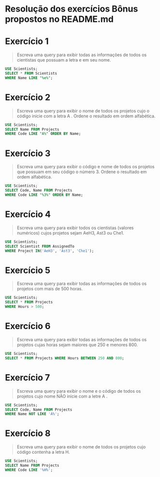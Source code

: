 # Resolução dos exercícios Bônus propostos no README.md

# Exercício 1
> Escreva uma query para exibir todas as informações de todos os cientistas que possuam a letra e em seu nome.

```SQL
USE Scientists;
SELECT * FROM Scientists
WHERE Name LIKE "%e%";
```

# Exercício 2
> Escreva uma query para exibir o nome de todos os projetos cujo o código inicie com a letra A . Ordene o resultado em ordem alfabética.

```SQL
USE Scientists;
SELECT Name FROM Projects
WHERE Code LIKE "A%" ORDER BY Name;
```

# Exercício 3
> Escreva uma query para exibir o código e nome de todos os projetos que possuam em seu código o número 3. Ordene o resultado em ordem alfabética.

```SQL
USE Scientists;
SELECT Code, Name FROM Projects
WHERE Code LIKE "%3%" ORDER BY Name;
```

# Exercício 4
> Escreva uma query para exibir todos os cientistas (valores numéricos) cujos projetos sejam AeH3, Ast3 ou Che1.

```SQL
USE Scientists;
SELECT Scientist FROM AssignedTo
WHERE Project IN('AeH3', 'Ast3', 'Che1');
```
 
# Exercício 5
> Escreva uma query para exibir todas as informações de todos os projetos com mais de 500 horas.

```SQL
USE Scientists;
SELECT * FROM Projects
WHERE Hours > 500;
```
 
# Exercício 6
> Escreva uma query para exibir todas as informações de todos os projetos cujas horas sejam maiores que 250 e menores 800.

```SQL
USE Scientists;
SELECT * FROM Projects WHERE Hours BETWEEN 250 AND 800;
```

# Exercício 7
> Escreva uma query para exibir o nome e o código de todos os projetos cujo nome NÃO inicie com a letre A .

```SQL
USE Scientists;
SELECT Code, Name FROM Projects
WHERE Name NOT LIKE 'A%';
```

# Exercício 8
> Escreva uma query para exibir o nome de todos os projetos cujo código contenha a letra H.

```SQL
USE Scientists;
SELECT Name FROM Projects
WHERE Code LIKE '%H%';
```
